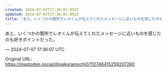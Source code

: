 ```yaml
---
created: 2024-07-07T17:36:07.992Z
updated: 2024-07-07T17:36:07.992Z
title: "あと、いくつかの箇所でレオくんが伝えてくれたメッセージに近いものを感じたのも好き[...]"
---
```


<p>あと、いくつかの箇所でレオくんが伝えてくれたメッセージに近いものを感じたのも好きポイントだった。</p>

&mdash; 2024-07-07 17:36:07 UTC

Original URL: https://mastodon.social/@sakuramochi0/112746415259207260

